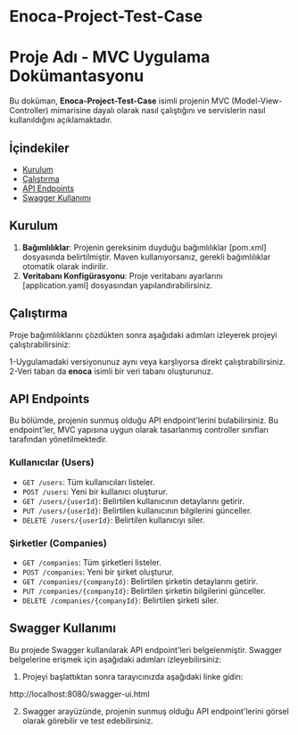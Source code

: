 # Enoca-Project-Test-Case

# Proje Adı - MVC Uygulama Dokümantasyonu

Bu doküman, **Enoca-Project-Test-Case** isimli projenin MVC (Model-View-Controller) mimarisine dayalı olarak nasıl çalıştığını ve servislerin nasıl kullanıldığını açıklamaktadır.

## İçindekiler

- [Kurulum](#kurulum)
- [Çalıştırma](#çalıştırma)
- [API Endpoints](#api-endpoints)
- [Swagger Kullanımı](#swagger-kullanımı)

## Kurulum

1. **Bağımlılıklar**: Projenin gereksinim duyduğu bağımlılıklar [pom.xml] dosyasında belirtilmiştir. Maven kullanıyorsanız, gerekli bağımlılıklar otomatik olarak indirilir.
2. **Veritabanı Konfigürasyonu**: Proje veritabanı ayarlarını [application.yaml] dosyasından yapılandırabilirsiniz.

## Çalıştırma

Proje bağımlılıklarını çözdükten sonra aşağıdaki adımları izleyerek projeyi çalıştırabilirsiniz:

1-Uygulamadaki versiyonunuz aynı veya karşlıyorsa direkt çalıştırabilirsiniz.
2-Veri taban da **enoca** isimli bir veri tabanı oluşturunuz.


## API Endpoints

Bu bölümde, projenin sunmuş olduğu API endpoint'lerini bulabilirsiniz. Bu endpoint'ler, MVC yapısına uygun olarak tasarlanmış controller sınıfları tarafından yönetilmektedir.

### Kullanıcılar (Users)

- `GET /users`: Tüm kullanıcıları listeler.
- `POST /users`: Yeni bir kullanıcı oluşturur.
- `GET /users/{userId}`: Belirtilen kullanıcının detaylarını getirir.
- `PUT /users/{userId}`: Belirtilen kullanıcının bilgilerini günceller.
- `DELETE /users/{userId}`: Belirtilen kullanıcıyı siler.

### Şirketler (Companies)

- `GET /companies`: Tüm şirketleri listeler.
- `POST /companies`: Yeni bir şirket oluşturur.
- `GET /companies/{companyId}`: Belirtilen şirketin detaylarını getirir.
- `PUT /companies/{companyId}`: Belirtilen şirketin bilgilerini günceller.
- `DELETE /companies/{companyId}`: Belirtilen şirketi siler.

## Swagger Kullanımı

Bu projede Swagger kullanılarak API endpoint'leri belgelenmiştir. Swagger belgelerine erişmek için aşağıdaki adımları izleyebilirsiniz:

1. Projeyi başlattıktan sonra tarayıcınızda aşağıdaki linke gidin:

http://localhost:8080/swagger-ui.html

2. Swagger arayüzünde, projenin sunmuş olduğu API endpoint'lerini görsel olarak görebilir ve test edebilirsiniz.


